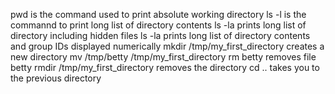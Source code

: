 pwd is the command used to print absolute working directory
ls -l is the commannd to print long list of directory contents
ls -la prints long list of directory including hidden files
ls -la prints long list of directory contents and group IDs displayed numerically
mkdir /tmp/my_first_directory creates a new directory
mv /tmp/betty /tmp/my_first_directory
rm betty removes file betty
rmdir /tmp/my_first_directory removes the directory
cd .. takes you to the previous directory